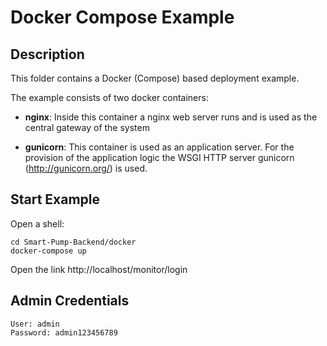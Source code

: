 # Docker Compose Example

## Description
This folder contains a Docker (Compose) based deployment example.

The example consists of two docker containers:
  * **nginx**: Inside this container a nginx web server runs and is used as the central gateway of the system

  * **gunicorn**: This container is used as an application server. For the provision of the application logic the WSGI HTTP server gunicorn (http://gunicorn.org/) is used.

## Start Example

Open a shell:
```
cd Smart-Pump-Backend/docker
docker-compose up
```

Open the link http://localhost/monitor/login


## Admin Credentials
```
User: admin
Password: admin123456789
```
